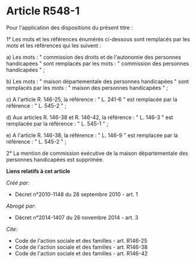 # Article R548-1

Pour l'application des dispositions du présent titre : 

1° Les mots et les références énumérés ci-dessous sont remplacés par les mots et les références qui les suivent : 

a) Les mots : " commission des droits et de l'autonomie des personnes handicapées " sont remplacés par les mots : "
commission des personnes handicapées " ; 

b) Les mots : " maison départementale des personnes handicapées " sont remplacés par les mots : " maison des personnes
handicapées " ; 

c) A l'article R. 146-25, la référence : " L. 241-6 " est remplacée par la référence : " L. 545-2 " ; 

d) Aux articles R. 146-38 et R. 146-42, la référence : " L. 146-3 " est remplacée par la référence : " L. 545-1 " ; 

e) A l'article R. 146-38, la référence : " L. 146-9 " est remplacée par la référence : " L. 545-2 " ; 

2° La mention de commission exécutive de la maison départementale des personnes handicapées est supprimée.

**Liens relatifs à cet article**

_Créé par_:

  - Décret n°2010-1148 du 28 septembre 2010 - art. 1

_Abrogé par_:

  - Décret n°2014-1407 du 26 novembre 2014 - art. 3

_Cite_:

  - Code de l'action sociale et des familles - art. R146-25
  - Code de l'action sociale et des familles - art. R146-38
  - Code de l'action sociale et des familles - art. R146-42
